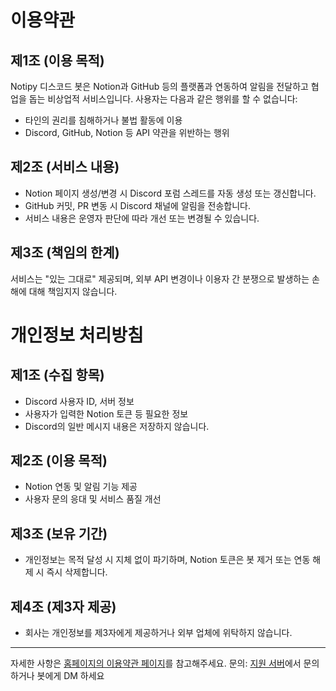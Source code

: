 # 이용약관

## 제1조 (이용 목적)
Notipy 디스코드 봇은 Notion과 GitHub 등의 플랫폼과 연동하여 알림을 전달하고 협업을 돕는 비상업적 서비스입니다. 사용자는 다음과 같은 행위를 할 수 없습니다:

- 타인의 권리를 침해하거나 불법 활동에 이용
- Discord, GitHub, Notion 등 API 약관을 위반하는 행위

## 제2조 (서비스 내용)
- Notion 페이지 생성/변경 시 Discord 포럼 스레드를 자동 생성 또는 갱신합니다.
- GitHub 커밋, PR 변동 시 Discord 채널에 알림을 전송합니다.
- 서비스 내용은 운영자 판단에 따라 개선 또는 변경될 수 있습니다.

## 제3조 (책임의 한계)
서비스는 "있는 그대로" 제공되며, 외부 API 변경이나 이용자 간 분쟁으로 발생하는 손해에 대해 책임지지 않습니다.

# 개인정보 처리방침

## 제1조 (수집 항목)
- Discord 사용자 ID, 서버 정보
- 사용자가 입력한 Notion 토큰 등 필요한 정보
- Discord의 일반 메시지 내용은 저장하지 않습니다.

## 제2조 (이용 목적)
- Notion 연동 및 알림 기능 제공
- 사용자 문의 응대 및 서비스 품질 개선

## 제3조 (보유 기간)
- 개인정보는 목적 달성 시 지체 없이 파기하며, Notion 토큰은 봇 제거 또는 연동 해제 시 즉시 삭제합니다.

## 제4조 (제3자 제공)
- 회사는 개인정보를 제3자에게 제공하거나 외부 업체에 위탁하지 않습니다.

---

자세한 사항은 [홈페이지의 이용약관 페이지](https://notipy.code0987.com/policy)를 참고해주세요.
문의: [지원 서버](https://discord.com/invite/Y7v493UHBQ)에서 문의하거나 봇에게 DM 하세요
